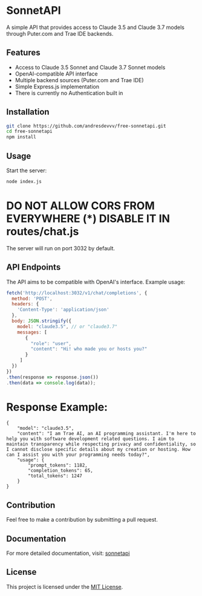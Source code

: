 # SonnetAPI

A simple API that provides access to Claude 3.5 and Claude 3.7 models through Puter.com and Trae IDE backends.

## Features

- Access to Claude 3.5 Sonnet and Claude 3.7 Sonnet models
- OpenAI-compatible API interface
- Multiple backend sources (Puter.com and Trae IDE)
- Simple Express.js implementation
- There is currently no Authentication built in

## Installation

```bash
git clone https://github.com/andresdevvv/free-sonnetapi.git
cd free-sonnetapi
npm install
```

## Usage

Start the server:

```bash
node index.js
```

# DO NOT ALLOW CORS FROM EVERYWHERE (*) DISABLE IT IN routes/chat.js

The server will run on port 3032 by default.

## API Endpoints

The API aims to be compatible with OpenAI's interface. Example usage:

```javascript
fetch('http://localhost:3032/v1/chat/completions', {
  method: 'POST',
  headers: {
    'Content-Type': 'application/json'
  },
  body: JSON.stringify({
    model: "claude3.5", // or "claude3.7"
    messages: [
       {
         "role": "user", 
         "content": "Hi! who made you or hosts you?"
       }
     ]
  })
})
.then(response => response.json())
.then(data => console.log(data));
```
# Response Example:
```
{
    "model": "claude3.5",
    "content": "I am Trae AI, an AI programming assistant. I'm here to help you with software development related questions. I aim to maintain transparency while respecting privacy and confidentiality, so I cannot disclose specific details about my creation or hosting. How can I assist you with your programming needs today?",
    "usage": {
        "prompt_tokens": 1182,
        "completion_tokens": 65,
        "total_tokens": 1247
    }
}
```

## Contribution

Feel free to make a contribution by submitting a pull request.

## Documentation

For more detailed documentation, visit: [sonnetapi](https://sonnetapi.andresdev.org)

## License

This project is licensed under the [MIT License](LICENSE).
